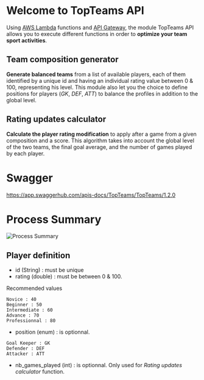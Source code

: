 
# Welcome to TopTeams API
Using [AWS Lambda](https://aws.amazon.com/lambda/?nc1=h_ls) functions and [API Gateway](https://aws.amazon.com/api-gateway/?nc1=h_ls), the module TopTeams API allows you to execute different functions in order to **optimize your team sport activities**.

## Team composition generator
**Generate balanced teams** from a list of available players, each of them identified by a unique id and having an individual rating value between 0 & 100, representing his level. 
This module also let you the choice to define positions for players (*GK*, *DEF*, *ATT*) to balance the profiles in addition to the global level.

## Rating updates calculator
**Calculate the player rating modification** to apply after a game from a given composition and a score.
This algorithm takes into account the global level of the two teams, the final goal average, and the number of games played by each player.

# Swagger
https://app.swaggerhub.com/apis-docs/TopTeams/TopTeams/1.2.0

# Process Summary
![Process Summary](https://i.ibb.co/mhHFccT/process-summary.png)
## Player definition 
- id (String) : must be unique
- rating (double) : must be between 0 & 100. 

Recommended values
```
Novice : 40
Beginner : 50
Intermediate : 60
Advance : 70
Professionnal : 80
```
- position (enum) : is optionnal.
```
Goal Keeper : GK
Defender : DEF
Attacker : ATT
```
- nb_games_played (int) : is optionnal. Only used for *Rating updates calculator* function.

